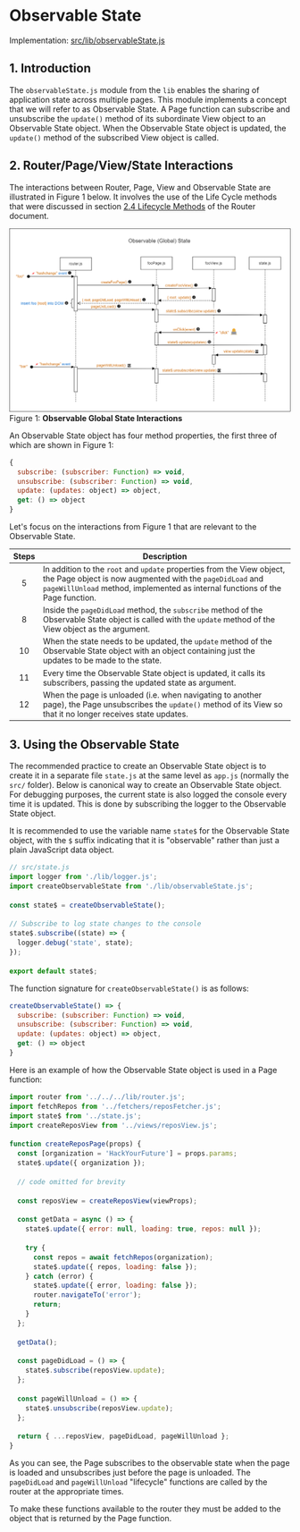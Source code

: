 # Observable State

Implementation: [src/lib/observableState.js](src/lib/observableState.js)

## 1. Introduction

The `observableState.js` module from the `lib` enables the sharing of application state across multiple pages. This module implements a concept that we will refer to as Observable State. A Page function can subscribe and unsubscribe the `update()` method of its subordinate View object to an Observable State object. When the Observable State object is updated, the `update()` method of the subscribed View object is called.

## 2. Router/Page/View/State Interactions

The interactions between Router, Page, View and Observable State are illustrated in Figure 1 below. It involves the use of the Life Cycle methods that were discussed in section [2.4 Lifecycle Methods](ROUTER.md/#24-lifecycle-methods) of the Router document.

![observable-state](./assets/observable-state.png)<br>
Figure 1: **Observable Global State Interactions**

An Observable State object has four method properties, the first three of which are shown in Figure 1:

```js
{
  subscribe: (subscriber: Function) => void,
  unsubscribe: (subscriber: Function) => void,
  update: (updates: object) => object,
  get: () => object
}
```

Let's focus on the interactions from Figure 1 that are relevant to the Observable State.

<!-- prettier-ignore -->
| Steps | Description |
| :----:| ----------- |
| 5 | In addition to the `root` and `update` properties from the View object, the Page object is now augmented with the `pageDidLoad` and `pageWillUnload` method, implemented as internal functions of the Page function. |
| 8 | Inside the `pageDidLoad` method, the `subscribe` method of the Observable State object is called with the `update` method of the View object as the argument. |
| 10 | When the state needs to be updated, the `update` method of the Observable State object with an object containing just the updates to be made to the state. |
| 11 | Every time the Observable State object is updated, it calls its subscribers, passing the updated state as argument. |
| 12 | When the page is unloaded (i.e. when navigating to another page), the Page unsubscribes the `update()` method of its View so that it no longer receives state updates. |

## 3. Using the Observable State

The recommended practice to create an Observable State object is to create it in a separate file `state.js` at the same level as `app.js` (normally the `src/` folder). Below is canonical way to create an Observable State object. For debugging purposes, the current state is also logged the console every time it is updated. This is done by subscribing the logger to the Observable State object.

It is recommended to use the variable name `state$` for the Observable State object, with the `$` suffix indicating that it is "observable" rather than just a plain JavaScript data object.

```js
// src/state.js
import logger from './lib/logger.js';
import createObservableState from './lib/observableState.js';

const state$ = createObservableState();

// Subscribe to log state changes to the console
state$.subscribe((state) => {
  logger.debug('state', state);
});

export default state$;
```

The function signature for `createObservableState()` is as follows:

```js
createObservableState() => {
  subscribe: (subscriber: Function) => void,
  unsubscribe: (subscriber: Function) => void,
  update: (updates: object) => object,
  get: () => object
}
```

Here is an example of how the Observable State object is used in a Page function:

```js
import router from '../../../lib/router.js';
import fetchRepos from '../fetchers/reposFetcher.js';
import state$ from '../state.js';
import createReposView from '../views/reposView.js';

function createReposPage(props) {
  const [organization = 'HackYourFuture'] = props.params;
  state$.update({ organization });

  // code omitted for brevity

  const reposView = createReposView(viewProps);

  const getData = async () => {
    state$.update({ error: null, loading: true, repos: null });

    try {
      const repos = await fetchRepos(organization);
      state$.update({ repos, loading: false });
    } catch (error) {
      state$.update({ error, loading: false });
      router.navigateTo('error');
      return;
    }
  };

  getData();

  const pageDidLoad = () => {
    state$.subscribe(reposView.update);
  };

  const pageWillUnload = () => {
    state$.unsubscribe(reposView.update);
  };

  return { ...reposView, pageDidLoad, pageWillUnload };
}
```

As you can see, the Page subscribes to the observable state when the page is loaded and unsubscribes just before the page is unloaded. The `pageDidLoad` and `pageWillUnload` "lifecycle" functions are called by the router at the appropriate times.

To make these functions available to the router they must be added to the object that is returned by the Page function.

